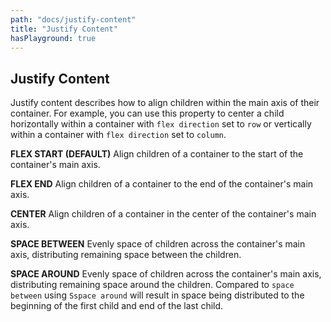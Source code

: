 ```yaml
---
path: "docs/justify-content"
title: "Justify Content"
hasPlayground: true
---
```


## Justify Content

Justify content describes how to align children within the main axis of their container.
For example, you can use this property to center a child horizontally within a container
with `flex direction` set to `row` or vertically within a container with `flex direction`
set to `column`.

**FLEX START (DEFAULT)** Align children of a container to the start of the container's main axis.

**FLEX END** Align children of a container to the end of the container's main axis.

**CENTER** Align children of a container in the center of the container's main axis.

**SPACE BETWEEN** Evenly space of children across the container's main axis, distributing
remaining space between the children.

**SPACE AROUND** Evenly space of children across the container's main axis, distributing
remaining space around the children. Compared to `space between` using
`Sspace around` will result in space being distributed to the beginning of
the first child and end of the last child.

<controls prop="justifyContent"></controls>
